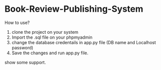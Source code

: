 # Book-Review-Publishing-System

How to use? 


1. clone the project on your system
2. Import the .sql file on your phpmyadmin 
3. change the database credentails in app.py file (DB name and Localhost password)
4. Save the changes and run app.py file. 


show some support. 
